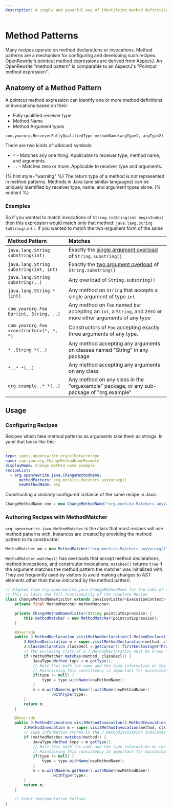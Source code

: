 ```yaml
---
description: A simple and powerful way of identifying method definitions and invocations
---
```


# Method Patterns

Many recipes operate on method declarations or invocations. Method patterns are a mechanism for configuring and developing such recipes. OpenRewrite's pointcut method expressions are derived from AspectJ. An OpenRewrite "method pattern" is comparable to an AspectJ's "Pointcut method expression".

## Anatomy of a Method Pattern

A pointcut method expression can identify one or more method definitions or invocations based on their:

* Fully qualified receiver type
* Method Name
* Method Argument types

```text
com.yourorg.RecieverFullyQualifiedType methodName(argType1, argType2)
```

There are two kinds of wildcard symbols:

* `*` - Matches any one thing. Applicable to receiver type, method name, and arguments.
* `..` - Matches zero or more. Applicable to  receiver type and arguments.

{% hint style="warning" %}
The return type of a method is _not_ represented in method patterns. Methods in Java \(and similar languages\) can be uniquely identified by receiver type, name, and argument types alone.
{% endhint %}

### Examples

So if you wanted to match invocations of `String.toString(int beginIndex)` then this expression would match only that method: `java.lang.String toString(int)`. If you wanted to match the two-argument form of the same

| Method Pattern | Matches |
| :--- | :--- |
| `java.lang.String substring(int)` | Exactly the [single argument overload](https://docs.oracle.com/en/java/javase/11/docs/api/java.base/java/lang/String.html#substring%28int%29) of `String.substring()` |
| `java.lang.String substring(int, int)` | Exactly the [two argument overload](https://docs.oracle.com/en/java/javase/11/docs/api/java.base/java/lang/String.html#substring%28int,int%29) of `String.substring()` |
| `java.lang.String substring(..)` | Any overload of `String.substring()` |
| `java.lang.String *(int)` | Any method on `String` that accepts a single argument of type `int` |
| `com.yourorg.Foo bar(int, String, ..)` | Any method on `Foo` named `bar` accepting an `int`, a `String`, and zero or more other arguments of any type |
| `com.yourorg.Foo <constructor>(*, *, *)` | Constructors of `Foo` accepting exactly three arguments of any type. |
| `*..String *(..)` | Any method accepting any arguments on classes named "String" in any package |
| `*..* *(..)` | Any method accepting any arguments on any class |
| `org.example..* *(..)` | Any method on any class in the "org.example" package, or any sub-package of "org.example" |

## Usage

### Configuring Recipes

Recipes which take method patterns as arguments take them as strings. In yaml that looks like this:

```yaml
---
type: specs.openrewrite.org/v1beta/recipe
name: com.yourorg.ChangeMethodNameExample
displayName: Change method name example
recipeList:
  - org.openrewrite.java.ChangeMethodName:
      methodPattern: org.mockito.Matchers anyVararg()
      newMethodName: any
```

Constructing a similarly configured instance of the same recipe in Java:

```java
ChangeMethodName cmn = new ChangeMethodName("org.mockito.Matchers anyVararg()", "any");
```

### Authoring Recipes with MethodMatcher

`org.openrewrite.java.MethodMatcher` is the class that most recipes will use method patterns with. Instances are created by providing the method pattern to its constructor:

```java
MethodMatcher mm = new MethodMatcher("org.mockito.Matchers anyVararg()");
```

`MethodMatcher.matches()` has overloads that accept method declarations, method invocations, and constrcutor invocations. `matches()` returns `true` if the argument matches the method pattern the matcher was initialized with. They are frequently used by visitors to avoid making changes to AST elements other than those indicated by the method pattern.

```java
// Adapted from org.openrewrite.java.ChangeMethodName for the sake of example
// This is lacks the full functionality of the complete Recipe
class ChangeMethodNameVisitor extends JavaIsoVisitor<ExecutionContext> {
    private final MethodMatcher methodMatcher;

    private ChangeMethodNameVisitor(String pointcutExpression) {
        this.methodMatcher = new MethodMatcher(pointcutExpression);
    }

    @Override
    public J.MethodDeclaration visitMethodDeclaration(J.MethodDeclaration method, ExecutionContext ctx) {
        J.MethodDeclaration m = super.visitMethodDeclaration(method, ctx);
        J.ClassDeclaration classDecl = getCursor().firstEnclosingOrThrow(J.ClassDeclaration.class);
        // The enclosing class of a J.MethodDeclaration must be known for a MethodMatcher to match it
        if (methodMatcher.matches(method, classDecl)) {
            JavaType.Method type = m.getType();
            // Note that both the name and the type information on the declaration are updated together
            // Maintaining this consistency is important for maintaining the correct operation of other recipes
            if(type != null) {
                type = type.withName(newMethodName);
            }
            m = m.withName(m.getName().withName(newMethodName))
                    .withType(type);
        }
        return m;
    }

    @Override
    public J.MethodInvocation visitMethodInvocation(J.MethodInvocation method, ExecutionContext ctx) {
        J.MethodInvocation m = super.visitMethodInvocation(method, ctx);
        // Type information stored in the J.MethodInvocation indicates the class so no second argument is necessary
        if (methodMatcher.matches(method)) {
            JavaType.Method type = m.getType();
            // Note that both the name and the type information on the invocation are updated together
            // Maintaining this consistency is important for maintaining the correct operation of other recipes
            if(type != null) {
                type = type.withName(newMethodName);
            }
            m = m.withName(m.getName().withName(newMethodName))
                    .withType(type);
        }
        return m;
    }

    // Other implementation follows
}
```

